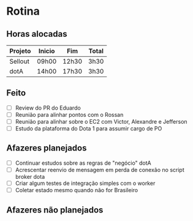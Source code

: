 # Rotina

## Horas alocadas

Projeto | Inicio | Fim | Total
-|-|-|-
Sellout | 09h00 | 12h30 | 3h30
dotA | 14h00 | 17h30 | 3h30

## Feito

 - [ ] Review do PR do Eduardo
 - [ ] Reunião para alinhar pontos com o Rossan
 - [ ] Reunião para alinhar sobre o EC2 com Victor, Alexandre e Jefferson
 - [ ] Estudo da plataforma do Dota 1 para assumir cargo de PO

## Afazeres planejados

 - [ ] Continuar estudos sobre as regras de "negócio" dotA
 - [ ] Acrescentar reenvio de mensagem em perda de conexão no script broker dota
 - [ ] Criar algum testes de integração simples com o worker
 - [ ] Coletar estado mesmo quando não for Brasileiro

## Afazeres não planejados
<!--stackedit_data:
eyJoaXN0b3J5IjpbNDQyMzgwNzc3LDk3NDk4MDE0NSwtMTMzOT
Y1NjY3Ml19
-->